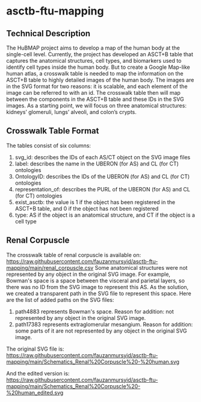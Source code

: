 # asctb-ftu-mapping

## Technical Description

The HuBMAP project aims to develop a map of the human body at the single-cell level. Currently, the project has developed an ASCT+B table that captures the anatomical structures, cell types, and biomarkers used to identify cell types inside the human body. But to create a Google Map-like human atlas, a crosswalk table is needed to map the information on the ASCT+B table to highly detailed images of the human body. 
The images are in the SVG format for two reasons: it is scalable, and each element of the image can be referred to with an id. The crosswalk table then will map between the components in the ASCT+B table and these IDs in the SVG images.
As a starting point, we will focus on three anatomical structures: kidneys’ glomeruli, lungs’ alveoli, and colon’s crypts. 

## Crosswalk Table Format

The tables consist of six columns:
1. svg_id: describes the IDs of each AS/CT object on the SVG image files
2. label: describes the name in the UBERON (for AS) and CL (for CT) ontologies
3. OntologyID: describes the IDs of the UBERON (for AS) and CL (for CT) ontologies
4. representation_of: describes the PURL of the UBERON (for AS) and CL (for CT) ontologies
5. exist_asctb: the value is 1 if the object has been registered in the ASCT+B table, and 0 if the object has not been registered
6. type: AS if the object is an anatomical structure, and CT if the object is a cell type

## Renal Corpuscle

The crosswalk table of renal corpuscle is available on: https://raw.githubusercontent.com/fauzanmursyid/asctb-ftu-mapping/main/renal_corpuscle.csv
Some anatomical structures were not represented by any object in the original SVG image. For example, Bowman's space is a space between the visceral and parietal layers, so there was no ID from the SVG image to represent this AS. As the solution, we created a transparent path in the SVG file to represent this space. Here are the list of added paths on the SVG files:
1. path4883 represents Bowman's space. Reason for addition: not represented by any object in the original SVG image.
2. path17383 represents extraglomerular mesangium. Reason for addition: some parts of it are not represented by any object in the original SVG image.

The original SVG file is: https://raw.githubusercontent.com/fauzanmursyid/asctb-ftu-mapping/main/Schematics_Renal%20Corpuscle%20-%20human.svg

And the edited version is: https://raw.githubusercontent.com/fauzanmursyid/asctb-ftu-mapping/main/Schematics_Renal%20Corpuscle%20-%20human_edited.svg
